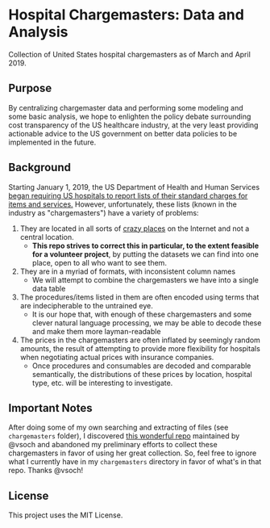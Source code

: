 # Hospital Chargemasters: Data and Analysis

Collection of United States hospital chargemasters as of March and April 2019.

## Purpose

By centralizing chargemaster data and performing some modeling and some basic analysis, we hope to enlighten the policy debate surrounding cost transparency of the US healthcare industry, at the very least providing actionable advice to the US government on better data policies to be implemented in the future.

## Background

Starting January 1, 2019, the US Department of Health and Human Services [began requiring US hospitals to report lists of their standard charges for items and services.](https://www.nytimes.com/2019/01/13/us/politics/hospital-prices-online.html) However, unfortunately, these lists (known in the industry as "chargemasters") have a variety of problems:

1. They are located in all sorts of [crazy places](https://qz.com/1518545/price-lists-for-the-115-biggest-us-hospitals-new-transparency-law/) on the Internet and not a central location. 
    * **This repo strives to correct this in particular, to the extent feasible for a volunteer project**, by putting the datasets we can find into one place, open to all who want to see them.
2. They are in a myriad of formats, with inconsistent column names
    * We will attempt to combine the chargemasters we have into a single data table
3. The procedures/items listed in them are often encoded using terms that are indecipherable to the untrained eye.
    * It is our hope that, with enough of these chargemasters and some clever natural language processing, we may be able to decode these and make them more layman-readable
4. The prices in the chargemasters are often inflated by seemingly random amounts, the result of attempting to provide more flexibility for hospitals when negotiating actual prices with insurance companies.
    * Once procedures and consumables are decoded and comparable semantically, the distributions of these prices by location, hospital type, etc. will be interesting to investigate.

## Important Notes

After doing some of my own searching and extracting of files (see `chargemasters` folder), I discovered [this wonderful repo](https://github.com/vsoch/hospital-chargemaster) maintained by @vsoch and abandoned my preliminary efforts to collect these chargemasters in favor of using her great collection. So, feel free to ignore what I currently have in my `chargemasters` directory in favor of what's in that repo. Thanks @vsoch!

## License

This project uses the MIT License.